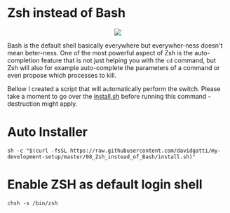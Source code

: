 # Zsh instead of Bash

<div align="center">
	<img src="https://raw.githubusercontent.com/davidgatti/my-development-setup/master/08_Zsh_instead_of_Bash/images/zsh.png">
</div>

Bash is the default shell basically everywhere but everywher-ness doesn't mean beter-ness. One of the most powerful aspect of Zsh is the auto-completion feature that is not just helping you with the `cd` command, but Zsh will also for example auto-complete the parameters of a command or even propose which processes to kill.

Bellow I created a script that will automatically perform the switch. Please take a moment to go over the [install.sh](https://github.com/davidgatti/my-development-setup/blob/master/08_Zsh_instead_of_Bash/install.sh) before running this command - destruction might apply.

# Auto Installer

```
sh -c "$(curl -fsSL https://raw.githubusercontent.com/davidgatti/my-development-setup/master/08_Zsh_instead_of_Bash/install.sh)"
```

# Enable ZSH as default login shell

```
chsh -s /bin/zsh
```
